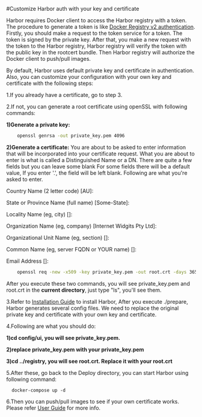 #Customize Harbor auth with your key and certificate

Harbor requires Docker client to access the Harbor registry with a token. The procedure to generate a token is like [Docker Registry v2 authentication](https://github.com/docker/distribution/blob/master/docs/spec/auth/token.md). Firstly, you should make a request to the token service for a token. The token is signed by the private key. After that, you make a new request with the token to the Harbor registry, Harbor registry will verify the token with the public key in the rootcert bundle. Then Harbor registry will authorize the Docker client to push/pull images.

By default, Harbor uses default private key and certificate in authentication. Also, you can customize your configuration with your own key and certificate with the following steps:

1.If you already have a certificate, go to step 3.

2.If not, you can generate a root certificate using openSSL with following commands:
  
**1)Generate a private key:**

```sh
    openssl genrsa -out private_key.pem 4096    
```
   
**2)Generate a certificate:** You are about to be asked to enter information that will be incorporated into your certificate request.
What you are about to enter is what is called a Distinguished Name or a DN.
There are quite a few fields but you can leave some blank
For some fields there will be a default value,
If you enter '.', the field will be left blank. Following are what you're asked to enter.

Country Name (2 letter code) [AU]:

State or Province Name (full name) [Some-State]:

Locality Name (eg, city) []:

Organization Name (eg, company) [Internet Widgits Pty Ltd]:

Organizational Unit Name (eg, section) []:

Common Name (eg,  server FQDN or YOUR name) []:

Email Address []:

```sh
    openssl req -new -x509 -key private_key.pem -out root.crt -days 3650
```    
After you execute these two commands, you will see private_key.pem and root.crt in the **current directory**, just type "ls", you'll see them.

3.Refer to [Installation Guide](https://github.com/vmware/harbor/blob/master/docs/installation_guide.md) to install Harbor, After you execute ./prepare, Harbor generates several config files. We need to replace the original private key and certificate with your own key and certificate.

4.Following are what you should do:
 
**1)cd config/ui, you will see private_key.pem.**
    
**2)replace private_key.pem with your private_key.pem**
    
**3)cd ../registry, you will see root.crt. Replace it with your root.crt**
 

5.After these, go back to the Deploy directory, you can start Harbor using following command:
```
  docker-compose up -d
```

6.Then you can push/pull images to see if your own certificate works. Please refer [User Guide](https://github.com/vmware/harbor/blob/master/docs/user_guide.md) for more info.


